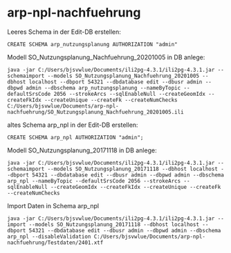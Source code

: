 # arp-npl-nachfuehrung


Leeres Schema in der Edit-DB erstellen:
```
CREATE SCHEMA arp_nutzungsplanung AUTHORIZATION "admin"
```
Modell SO_Nutzungsplanung_Nachfuehrung_20201005 in DB anlege:
```
java -jar C:/Users/bjsvwlue/Documents/ili2pg-4.3.1/ili2pg-4.3.1.jar --schemaimport --models SO_Nutzungsplanung_Nachfuehrung_20201005 --dbhost localhost --dbport 54321 --dbdatabase edit --dbusr admin --dbpwd admin --dbschema arp_nutzungsplanung --nameByTopic --defaultSrsCode 2056 --strokeArcs --sqlEnableNull --createGeomIdx --createFkIdx --createUnique --createFk --createNumChecks C:/Users/bjsvwlue/Documents/arp-npl-nachfuehrung/SO_Nutzungsplanung_Nachfuehrung_20201005.ili
```

altes Schema arp_npl in der Edit-DB erstellen:
```
CREATE SCHEMA arp_npl AUTHORIZATION "admin";
```
Modell SO_Nutzungsplanung_20171118 in DB anlege:
```
java -jar C:/Users/bjsvwlue/Documents/ili2pg-4.3.1/ili2pg-4.3.1.jar --schemaimport --models SO_Nutzungsplanung_20171118 --dbhost localhost --dbport 54321 --dbdatabase edit --dbusr admin --dbpwd admin --dbschema arp_npl --nameByTopic --defaultSrsCode 2056 --strokeArcs --sqlEnableNull --createGeomIdx --createFkIdx --createUnique --createFk --createNumChecks
```
Import Daten in Schema arp_npl
```
java -jar C:/Users/bjsvwlue/Documents/ili2pg-4.3.1/ili2pg-4.3.1.jar --import --models SO_Nutzungsplanung_20171118 --dbhost localhost --dbport 54321 --dbdatabase edit --dbusr admin --dbpwd admin --dbschema arp_npl --disableValidation C:/Users/bjsvwlue/Documents/arp-npl-nachfuehrung/Testdaten/2401.xtf
```